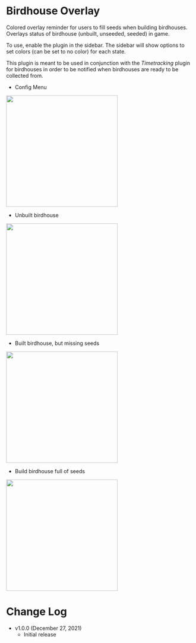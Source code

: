 # Birdhouse Overlay
Colored overlay reminder for users to fill seeds when building birdhouses. Overlays status of birdhouse (unbuilt, unseeded, seeded) in game.

To use, enable the plugin in the sidebar. The sidebar will show options to set colors (can be set to no color)
for each state.

This plugin is meant to be used in conjunction with the _Timetracking_ plugin for birdhouses in order to be notified when birdhouses are ready to be collected from. 

- Config Menu 
<img src="https://github.com/hong-niu/runelite-birdhouse-overlay/blob/updating_readme/imgs/birdhouse_plugin_config.png" width="300" height="300">

- Unbuilt birdhouse 
<img src="https://github.com/hong-niu/runelite-birdhouse-overlay/blob/updating_readme/imgs/birdhouse_unbuilt.png" width="300" height="300">

- Built birdhouse, but missing seeds 
<img src="https://github.com/hong-niu/runelite-birdhouse-overlay/blob/updating_readme/imgs/birdhouse_empty.png" width="300" height="300">

- Build birdhouse full of seeds 
<img src="https://github.com/hong-niu/runelite-birdhouse-overlay/blob/updating_readme/imgs/birdhouse_full.png" width="300" height="300">

# Change Log
- v1.0.0 (December 27, 2021)
  - Initial release
